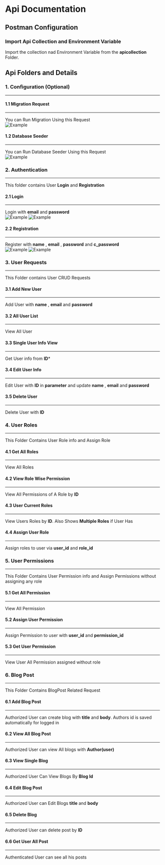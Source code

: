 # Api Documentation

## Postman Configuration

### Import Api Collection and Environment Variable
Import the collection nad Environment Variable from the **apicollection** Folder.

## Api Folders and Details

### 1. Configuration (Optional)
---

#### 1.1 Migration Request 
---
You can Run Migration Using this Request
<br>
![Example](public/api-images/Configuration/migrationRequest.png "Migration Request")

#### 1.2 Database Seeder
---
You can Run Database Seeder Using this Request 
<br>
![Example](public/api-images/Configuration/Seeder.png "Seeder Request")

### 2. Authentication
---
This folder contains User **Login** and **Registration**

#### 2.1 Login
---
Login with **email** and **password** <br>
![Example](public/api-images/Authentication/loginRequest.png "login Request")
![Example](public/api-images/Authentication/loginResponse.png "login Response")

#### 2.2 Registration
---
Register with **name** , **email** , **password** and **c_password** <br>
![Example](public/api-images/Authentication/registrationRequest.png "login Request")
![Example](public/api-images/Authentication/registrationresponse.png "login Response")

### 3. User Requests
---
This Folder contains User CRUD Requests
#### 3.1 Add New User
---
Add User with **name** , **email** and **password** <br>


#### 3.2 All User List
---
View All User <br>

#### 3.3 Single User Info View
---
Get User info from **ID*** <br>

#### 3.4 Edit User Info
---
Edit User with **ID** in **parameter** and update **name** , **email** and **password** <br>

#### 3.5 Delete User
---
Delete User with **ID** <br>

### 4. User Roles
---
This Folder Contains User Role info and Assign Role

#### 4.1 Get All Roles
---
View All Roles <br>

#### 4.2 View Role Wise Permission
---
View All Permissions of A Role by **ID** <br>

#### 4.3 User Current Roles
---
View Users Roles by **ID**. Also Shows **Multiple Roles** if User Has <br>

#### 4.4 Assign User Role
---
Assign roles to user via **user_id** and **role_id** <br>

### 5. User Permissions
---
This Folder Contains User Permission info and Assign Permissions without assigning any role
#### 5.1 Get All Permission
---
View All Permission <br>

#### 5.2 Assign User Permission
---
Assign Permission to user with **user_id** and **permission_id** <br>

#### 5.3 Get User Permission
---
View User All Permission assigned without role <br>

### 6. Blog Post
---
This Folder Contains BlogPost Related Request

#### 6.1 Add Blog Post
---
Authorized User can create blog with **title** and **body**. Authors id is saved automatically for logged in <br>

#### 6.2 View All Blog Post
---
Authorized User can view All blogs with **Author(user)** <br>

#### 6.3 View Single Blog
---
Authorized User Can View Blogs By **Blog Id** <br>

#### 6.4 Edit Blog Post
---
Authorized User can Edit Blogs **title** and **body** <br>

#### 6.5 Delete Blog
---
Authorized User can delete post by **ID** <br>

#### 6.6 Get User All Post
---
Authenticated User can see all his posts<br>
